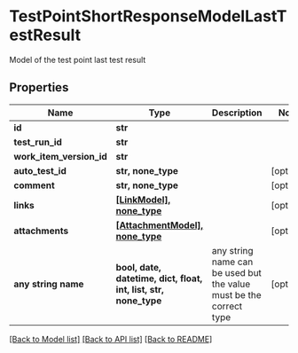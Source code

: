 # TestPointShortResponseModelLastTestResult

Model of the test point last test result

## Properties
Name | Type | Description | Notes
------------ | ------------- | ------------- | -------------
**id** | **str** |  | 
**test_run_id** | **str** |  | 
**work_item_version_id** | **str** |  | 
**auto_test_id** | **str, none_type** |  | [optional] 
**comment** | **str, none_type** |  | [optional] 
**links** | [**[LinkModel], none_type**](LinkModel.md) |  | [optional] 
**attachments** | [**[AttachmentModel], none_type**](AttachmentModel.md) |  | [optional] 
**any string name** | **bool, date, datetime, dict, float, int, list, str, none_type** | any string name can be used but the value must be the correct type | [optional]

[[Back to Model list]](../README.md#documentation-for-models) [[Back to API list]](../README.md#documentation-for-api-endpoints) [[Back to README]](../README.md)


